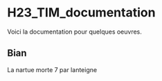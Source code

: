 # H23_TIM_documentation

Voici la documentation pour quelques oeuvres.

## Bian

La nartue morte 7 par lanteigne
